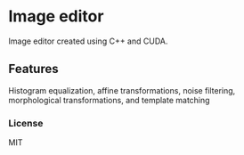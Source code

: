 # Image editor
Image editor created using C++ and CUDA.

## Features

Histogram equalization, affine transformations, noise filtering, morphological transformations, and template matching

### License

MIT